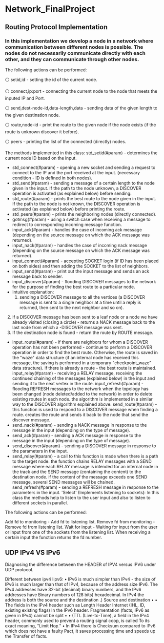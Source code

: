 # Network_FinalProject

## Routing Protocol Implementation

### In this implementation we develop a node in a network where communication between different nodes is possible. The nodes do not necessarily communicate directly with each other, and they can communicate through other nodes.

The following actions can be performed:

⚪ setid,id - setting the id of the current node.

⚪ connect,ip:port - connecting the current node to the node that meets the inputed IP and Port.

⚪ send,dest-node-id,data-length,data - sending data of the given length to the given destination node.

⚪ route,node-id - print the route to the given node if the node exists (if the route is unknown discover it before).

⚪ peers - printing the list of the connected (directly) nodes.

The methods implemented in this class:
std_setid(#param) - determines the current node ID based on the input.

- std_connect(#param) - opening a new socket and sending a request to connect to the IP and the port received at the input. 
(necessary condition - ID is defined in both nodes).
- std_send(#param) - sending a message of a certain length to the node given in the input.
 If the path to the node unknown, a DISCOVER operation is activated (as explained below) before sending.
- std_route(#param) - prints the best route to the node given in the input. If the path to the node is not known,
 the DISCOVER operation is activated (as explained below) before printing the route.
- std_peers(#param) - prints the neighboring nodes (directly connected).
- gotmsg(#param) - using a switch case when receiving a message to redirect to corresponding incoming message function.
- input_ack(#param) - handles the case of incoming ack message (depending on the source message on which the ACK message was returned).
- input_nack(#param) - handles the case of incoming nack message (depending on the source message on which the ACK message was returned).
- input_connect(#param) - accepting SOCKET login (if ID has been placed on both sides) and then adding the SOCKET to the list of neighbors.
- input_send(#param) - print out the input message and sends an ack message back to sender.
- input_discover(#param) - flooding DISCOVER messages to the network for the purpose of finding the best route to a particular node. 
- Intuitive explanation:
  1. sending a DISCOVER message to all the vertices (a DISCOVER message is sent to a single neighbor at a time until a reply is returned, then sent to the next neighbor and so on).
 2. If a DISCOVER message has been sent to a leaf node or a node we have already visited (closing a circle) - returns a NACK message back to the last node from which a -DISCOVER message was sent.
 3.  If the destination node is found - return the route by ROUTE message.
- input_route(#param) - if there are neighbors for whom a DISCOVER operation has not been performed - continue to perform a DISCOVER operation in order to find the best route. Otherwise, the route is saved in the "waze" data structure (if an internal node has received this message, the saving is performed in a temporary "checkpoint_waze" data structure). If there is already a route - the best route is maintained.
input_relay(#param) - receiving a RELAY message, receiving the continued chaining of the messages (explained below) in the input and sending it to the next vertex in the route.
input_refresh(#param) - flooding REFRESH messages to the network when the topology has been changed (node deleted/added to the network) in order to delete existing routes in each node. the algorithm is implemented in a similar way to the DISCOVER algorithm explained above.
send_route(#param) - this function is used to respond to a DISCOVER message when finding a route. creates the route and sends it back to the node that send the discover message.
- send_nack(#param) - sending a NACK message in response to the message in the input (depending on the type of message).
- send_ack(#param) - sending a ACK message in response to the message in the input (depending on the type of message).
- send_discover(#param) - sending a DISCOVER message in response to the parameters in the input.
- send_relay(#param) - a call to this function is made when there is a path to the target node. the function chains RELAY messages with a SEND message where each RELAY message is intended for an internal node in the track and the SEND message (containing the content) to the destination node. if the content of the message exceeds one SEND message, several SEND messages will be chained.
send_refresh(#param) - sending a REFRESH message in response to the parameters in the input.
'Select' (Implements listening to sockets):
In this class the methods help to listen to the user input and also to listen to different sockets in parallel.

The following actions can be performed:

Add fd to monitoring - Add fd to listening list.
Remove fd from monitoring - Remove fd from listening list.
Wait for input - Waiting for input from the user or input from one of the sockets from the listening list. When receiving a certain input the function returns the fd number.

  
  ## UDP IPv4 VS IPv6
Diagnosing the difference between the HEADER of IPV4 versus IPV6 under UDP protocol.


  Different between ipv4 lipv6:
• IPv6 is much simpler than IPv4 - the size of IPv6 is much larger than that of IPv4, because of the address size
IPv6. The IPv4 addresses have 32-bit (decimal) binary numbers, and the IPv6 addresses have
Binary numbers of 128 bits) hexadecimal. In IPv4 the address is both the source and the destination
 .) Source and destination
• • The fields in the IPv4 header such as Length Header Internet (IHL, ID, existing existing flags)
In the IPv6 header.
Fragmentation (facts, IPv6 as given in IPv4) cannot be split
• • (TTL (Live-to-Time), a field in the IPv4 header, commonly used to prevent a routing signal coop, is called
To its exact meaning, "Limit Hop."
• In IPv4 there is Checksum compared to IPv6 which does not have a faulty Pact, it saves processing time and speeds up the
Transfer of facts.
